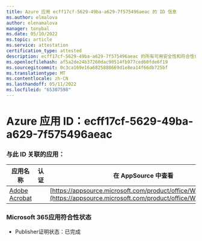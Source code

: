 ```yaml
---
title: Azure 应用 ecff17cf-5629-49ba-a629-7f575496aeac 的 ID 信息
ms.author: elmalova
author: elenamalova
manager: tonybal
ms.date: 05/10/2022
ms.topic: article
ms.service: attestation
certification_type: attested
description: ecff17cf-5629-49ba-a629-7f575496aeac 的所有可用安全性和符合性信息。
ms.openlocfilehash: af5a2de24b37260dac90514fb977ced60fde6f19
ms.sourcegitcommit: 0c3ca169e16a6825888669d1e8ea14f66db725bf
ms.translationtype: MT
ms.contentlocale: zh-CN
ms.lasthandoff: 05/11/2022
ms.locfileid: "65307598"
---
```

# <a name="azure-app-id-ecff17cf-5629-49ba-a629-7f575496aeac"></a>Azure 应用 ID：ecff17cf-5629-49ba-a629-7f575496aeac


### <a name="apps-associated-with-this-id"></a>与此 ID 关联的应用：
| **应用名称** | **认证** | **在 AppSource 中查看** |
|--------------|---------------|-----------------------|
| [Adobe Acrobat](../forward/WA200002564.md) |  | [https://appsource.microsoft.com/product/office/WA200002564](https://appsource.microsoft.com/product/office/WA200002564) |

### <a name="microsoft-365-app-compliance-status"></a>Microsoft 365应用符合性状态
- Publisher证明状态：已完成
